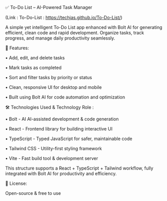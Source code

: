 ✅ To-Do List – AI-Powered Task Manager     

(Link : To-Do-List : https://techjas.github.io/To-Do-List/)

A simple yet intelligent To-Do List app enhanced with Bolt AI for generating efficient, clean code and rapid development. Organize tasks, track progress, and manage daily productivity seamlessly.

🚀 Features:

• Add, edit, and delete tasks

• Mark tasks as completed

• Sort and filter tasks by priority or status

• Clean, responsive UI for desktop and mobile

• Built using Bolt AI for code automation and optimization

🛠 Technologies Used & Technology	Role :

• Bolt - AI	AI-assisted development & code generation

• React -	Frontend library for building interactive UI

• TypeScript - Typed JavaScript for safer, maintainable code

• Tailwind CSS - Utility-first styling framework

• Vite - Fast build tool & development server


This structure supports a React + TypeScript + Tailwind workflow, fully integrated with Bolt AI for productivity and efficiency.

📌 License:

Open-source & free to use
